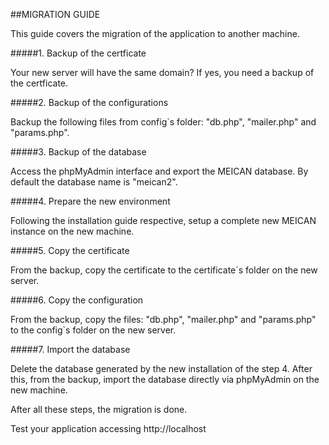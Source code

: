 ##MIGRATION GUIDE

This guide covers the migration of the application to another machine.

#####1. Backup of the certficate

Your new server will have the same domain? If yes, you need a backup of the certficate.

#####2. Backup of the configurations

Backup the following files from config`s folder: "db.php", "mailer.php" and "params.php". 

#####3. Backup of the database

Access the phpMyAdmin interface and export the MEICAN database. By default the database name is "meican2".

#####4. Prepare the new environment

Following the installation guide respective, setup a complete new MEICAN instance on the new machine.

#####5. Copy the certificate

From the backup, copy the certificate to the certificate`s folder on the new server.

#####6. Copy the configuration

From the backup, copy the files: "db.php", "mailer.php" and "params.php" to the config`s folder on the new server.

#####7. Import the database

Delete the database generated by the new installation of the step 4. After this, from the backup, import the database directly via phpMyAdmin on the new machine.

After all these steps, the migration is done.

Test your application accessing http://localhost
